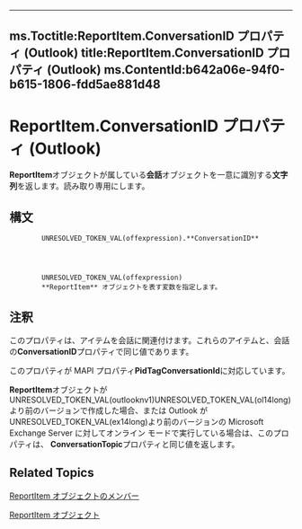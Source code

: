 

---
ms.Toctitle:ReportItem.ConversationID プロパティ (Outlook)
title:ReportItem.ConversationID プロパティ (Outlook)
ms.ContentId:b642a06e-94f0-b615-1806-fdd5ae881d48
---
# ReportItem.ConversationID プロパティ (Outlook)




**ReportItem**オブジェクトが属している**会話**オブジェクトを一意に識別する**文字列**を返します。読み取り専用にします。

## 構文

            UNRESOLVED_TOKEN_VAL(offexpression).**ConversationID**




            UNRESOLVED_TOKEN_VAL(offexpression)
            **ReportItem** オブジェクトを表す変数を指定します。



## 注釈
このプロパティは、アイテムを会話に関連付けます。これらのアイテムと、会話の**ConversationID**プロパティで同じ値であります。



このプロパティが MAPI プロパティ**PidTagConversationId**に対応しています。



**ReportItem**オブジェクトがUNRESOLVED_TOKEN_VAL(outlooknv1)UNRESOLVED_TOKEN_VAL(ol14long)より前のバージョンで作成した場合、または Outlook がUNRESOLVED_TOKEN_VAL(ex14long)より前のバージョンの Microsoft Exchange Server に対してオンライン モードで実行している場合は、このプロパティは、 **ConversationTopic**プロパティと同じ値を返します。



## Related Topics

[ReportItem オブジェクトのメンバー](5a5662dd-e969-bbd5-129b-44609ba1cf9f.md)

[ReportItem オブジェクト](16ebe336-72e0-42f6-99d3-edecc3ea284d.md)




